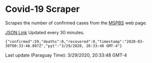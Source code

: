 # Covid-19 Scraper

Scrapes the number of confirmed cases from the [MSPBS](https://www.mspbs.gov.py/covid-19.php) web page.

[JSON Link](https://jmayalag.github.io/covid19-scrape/cases.json)
Updated every 30 minutes.
```
{"confirmed":59,"deaths":0,"recovered":0,"timestamp":"2020-03-30T00:33:48.897Z","pyt":"3/29/2020, 20:33:48 GMT-4"}
```
Last update (Paraguay Time): 3/29/2020, 20:33:48 GMT-4